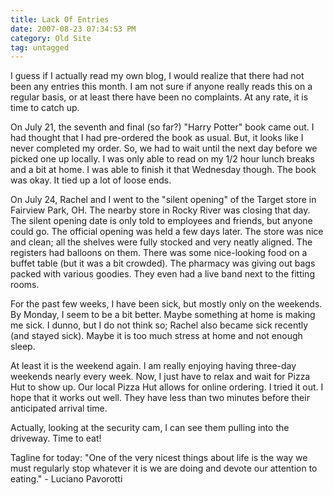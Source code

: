 ```yaml
---
title: Lack Of Entries
date: 2007-08-23 07:34:53 PM
category: Old Site
tag: untagged
---
```


I guess if I actually read my own blog, I would realize that there had not been any entries this month. I am not sure if anyone really reads this on a regular basis, or at least there have been no complaints. At any rate, it is time to catch up.

On July 21, the seventh and final (so far?) "Harry Potter" book came out. I had thought that I had pre-ordered the book as usual. But, it looks like I never completed my order. So, we had to wait until the next day before we picked one up locally. I was only able to read on my 1/2 hour lunch breaks and a bit at home. I was able to finish it that Wednesday though. The book was okay. It tied up a lot of loose ends.

On July 24, Rachel and I went to the "silent opening" of the Target store in Fairview Park, OH. The nearby store in Rocky River was closing that day. The silent opening date is only told to employees and friends, but anyone could go. The official opening was held a few days later. The store was nice and clean; all the shelves were fully stocked and very neatly aligned. The registers had balloons on them. There was some nice-looking food on a buffet table (but it was a bit crowded). The pharmacy was giving out bags packed with various goodies. They even had a live band next to the fitting rooms.

For the past few weeks, I have been sick, but mostly only on the weekends. By Monday, I seem to be a bit better. Maybe something at home is making me sick. I dunno, but I do not think so; Rachel also became sick recently (and stayed sick). Maybe it is too much stress at home and not enough sleep.

At least it is the weekend again. I am really enjoying having three-day weekends nearly every week. Now, I just have to relax and wait for Pizza Hut to show up. Our local Pizza Hut allows for online ordering. I tried it out. I hope that it works out well. They have less than two minutes before their anticipated arrival time.

Actually, looking at the security cam, I can see them pulling into the driveway. Time to eat!

Tagline for today: "One of the very nicest things about life is the way we must regularly stop whatever it is we are doing and devote our attention to eating." - Luciano Pavorotti
